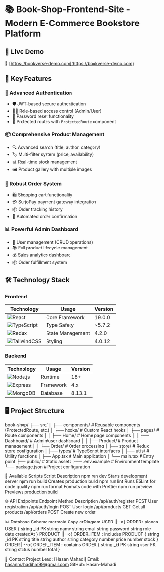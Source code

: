 # 📚 Book-Shop-Frontend-Site - Modern E-Commerce Bookstore Platform

## 🚀 Live Demo

🔗 [https://bookverse-demo.com](https://bookverse-demo.com)

## 🌟 Key Features

### 🔐 Advanced Authentication

- 🛡️ JWT-based secure authentication
- 👨‍💻 Role-based access control (Admin/User)
- 🔄 Password reset functionality
- 🚦 Protected routes with `ProtectedRoute` component

### 📦 Comprehensive Product Management

- 🔍 Advanced search (title, author, category)
- 🏷️ Multi-filter system (price, availability)
- 📊 Real-time stock management
- 🖼️ Product gallery with multiple images

### 🛒 Robust Order System

- 🛍️ Shopping cart functionality
- 💳 SurjoPay payment gateway integration
- 📦 Order tracking history
- 📧 Automated order confirmation

### 📊 Powerful Admin Dashboard

- 👥 User management (CRUD operations)
- 📚 Full product lifecycle management
- 💰 Sales analytics dashboard
- 📦 Order fulfillment system

## 🛠️ Technology Stack

### Frontend

| Technology                                                                                                             | Usage            | Version |
| ---------------------------------------------------------------------------------------------------------------------- | ---------------- | ------- |
| ![React](https://img.shields.io/badge/React-20232A?style=for-the-badge&logo=react&logoColor=61DAFB)                    | Core Framework   | 19.0.0  |
| ![TypeScript](https://img.shields.io/badge/TypeScript-007ACC?style=for-the-badge&logo=typescript&logoColor=white)      | Type Safety      | ~5.7.2  |
| ![Redux](https://img.shields.io/badge/Redux-593D88?style=for-the-badge&logo=redux&logoColor=white)                     | State Management | 4.2.0   |
| ![TailwindCSS](https://img.shields.io/badge/Tailwind_CSS-38B2AC?style=for-the-badge&logo=tailwind-css&logoColor=white) | Styling          | 4.0.12  |

### Backend

| Technology                                                                                                  | Usage     | Version |
| ----------------------------------------------------------------------------------------------------------- | --------- | ------- |
| ![Node.js](https://img.shields.io/badge/Node.js-339933?style=for-the-badge&logo=nodedotjs&logoColor=white)  | Runtime   | 18+     |
| ![Express](https://img.shields.io/badge/Express.js-000000?style=for-the-badge&logo=express&logoColor=white) | Framework | 4.x     |
| ![MongoDB](https://img.shields.io/badge/MongoDB-4EA94B?style=for-the-badge&logo=mongodb&logoColor=white)    | Database  | 8.13.1  |

## 🖥️ Project Structure

book-shop/
├── src/
│ ├── components/ # Reusable components (ProtectedRoute, etc.)
│ ├── hooks/ # Custom React hooks
│ ├── pages/ # Route components
│ │ ├── Home/ # Home page components
│ │ ├── Dashboard/ # Admin/user dashboard
│ │ ├── Product/ # Product management
│ │ └── Order/ # Order processing
│ ├── store/ # Redux store configuration
│ ├── types/ # TypeScript interfaces
│ ├── utils/ # Utility functions
│ ├── App.tsx # Main application
│ └── main.tsx # Entry point
├── public/ # Static assets
├── .env.example # Environment template
└── package.json # Project configuration

🔧 Available Scripts
Script Description
npm run dev Starts development server
npm run build Creates production build
npm run lint Runs ESLint for code quality
npm run format Formats code with Prettier
npm run preview Previews production build

🌐 API Endpoints
Endpoint Method Description
/api/auth/register POST User registration
/api/auth/login POST User login
/api/products GET Get all products
/api/orders POST Create new order

📊 Database Schema
mermaid
Copy
erDiagram
USER ||--o{ ORDER : places
USER {
string \_id PK
string name
string email
string password
string role
date createdAt
}
PRODUCT ||--o{ ORDER_ITEM : includes
PRODUCT {
string \_id PK
string title
string author
string category
number price
number stock
}
ORDER ||--o{ ORDER_ITEM : contains
ORDER {
string \_id PK
string user FK
string status
number total
}

📧 Contact
Project Lead: [Hasan Mahadi]
Email: hasanmahadihm99@gmail.com
GitHub: Hasan-Mahadi
